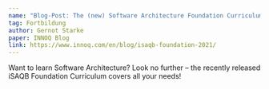 ```yaml
---
name: "Blog-Post: The (new) Software Architecture Foundation Curriculum"
tag: Fortbildung
author: Gernot Starke
paper: INNOQ Blog
link: https://www.innoq.com/en/blog/isaqb-foundation-2021/
---
```

Want to learn Software Architecture? Look no further – 
the recently released iSAQB Foundation Curriculum covers all your needs!